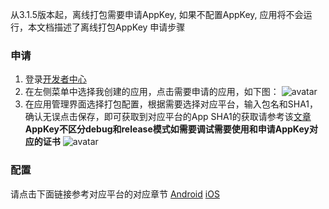 从3.1.5版本起，离线打包需要申请AppKey, 如果不配置AppKey, 应用将不会运行，本文档描述了离线打包AppKey 申请步骤
### 申请
1. 登录[开发者中心](dev.dcloud.net.cn)
2. 在左侧菜单中选择我创建的应用，点击需要申请的应用，如下图：
 ![avatar](https://dcloud-img.oss-cn-hangzhou.aliyuncs.com/nativedocs/APPKEY/appkey_applist-1.png)
4. 在应用管理界面选择打包配置，根据需要选择对应平台，输入包名和SHA1，确认无误点击保存，即可获取到对应平台的App 
    SHA1的获取请参考该[文章](https://ask.dcloud.net.cn/article/35777)
    **AppKey不区分debug和release模式如需要调试需要使用和申请AppKey对应的证书**
    ![avatar](https://dcloud-img.oss-cn-hangzhou.aliyuncs.com/nativedocs/APPKEY/applist-config.png)
### 配置
请点击下面链接参考对应平台的对应章节
[Android](https://nativesupport.dcloud.net.cn/AppDocs/usesdk/android?id=%e9%85%8d%e7%bd%ae%e5%b7%a5%e7%a8%8b)
[iOS](https://nativesupport.dcloud.net.cn/AppDocs/usesdk/ios)
   
